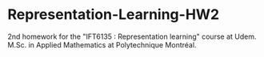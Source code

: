 # Representation-Learning-HW2
2nd homework for the "IFT6135 : Representation learning" course at Udem. M.Sc. in Applied Mathematics at Polytechnique Montréal. 
